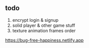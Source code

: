## todo

1. encrypt login & signup
2. solid player & other game stuff
3. texture animation frames order

https://bug-free-happiness.netlify.app
